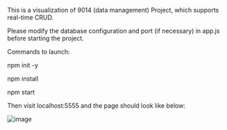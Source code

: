 This is a visualization of 9014 (data management) Project, which supports real-time CRUD.

Please modify the database configuration and port (if necessary) in app.js before starting the project.

Commands to launch:

npm init -y

npm install

npm start

Then visit localhost:5555 and the page should look like below:

![image](https://github.com/user-attachments/assets/df4e7fd4-ac8d-45ad-943d-4e20aa34f7c4)
